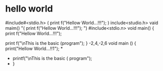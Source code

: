 # hello world
#include#<stdio.h>
(
    print f("Hellow World...!!!");
    )
include<studio.h>
vaid maim()
"(
   print f("Hellow World...!!!");
   ")
#include<stdio.n>
void main()
{
  print f("Hellow World...!!!");
  
  print f("\nThis is the basic (program");
  }
-2,4,-2,6
void main ()
{
  print("Hellow World...!!1");
*
*   printf("\nThis is the basic ( program");
*   }
